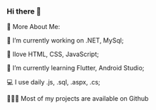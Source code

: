 ### Hi there 👋

🧐 More About Me:

🔭   I’m currently working on .NET, MySql;

🧨   Ilove HTML, CSS, JavaScript;

🌱   I’m currently learning Flutter, Android Studio;

💻   I use daily .js, .sql, .aspx, .cs;

👨🏻‍💻   Most of my projects are available on Github
